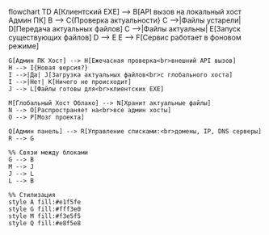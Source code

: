 flowchart TD
    A[Клиентский EXE] --> B[API вызов на локальный хост<br>Админ ПК]
    B --> C{Проверка актуальности}
    C -->|Файлы устарели| D[Передача актуальных файлов]
    C -->|Файлы актуальны| E[Запуск существующих файлов]
    D --> E
    E --> F[Сервис работает в фоновом режиме]
    
    G[Админ ПК Хост] --> H[Ежечасная проверка<br>внешний API вызов]
    H --> I{Новая версия?}
    I -->|Да| J[Загрузка актуальных файлов<br>с глобального хоста]
    I -->|Нет| K[Ничего не происходит]
    J --> L[Файлы готовы для<br>клиентских EXE]
    
    M[Глобальный Хост Облако] --> N[Хранит актуальные файлы]
    N --> O[Распространяет на<br>все админ хосты]
    O --> P[Мозг проекта]
    
    Q[Админ панель] --> R[Управление списками:<br>домены, IP, DNS серверы]
    R --> G
    
    %% Связи между блоками
    G --> B
    M --> J
    J --> L
    L --> B
    
    %% Стилизация
    style A fill:#e1f5fe
    style G fill:#fff3e0
    style M fill:#f3e5f5
    style Q fill:#e8f5e8
